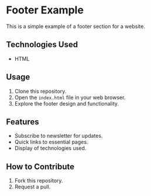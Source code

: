 # Footer Example

This is a simple example of a footer section for a website.

## Technologies Used

- HTML
  
## Usage

1. Clone this repository.
2. Open the `index.html` file in your web browser.
3. Explore the footer design and functionality.

## Features

- Subscribe to newsletter for updates.
- Quick links to essential pages.
- Display of technologies used.

## How to Contribute

1. Fork this repository.
2. Request a pull.
